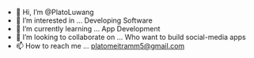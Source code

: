 - 👋 Hi, I’m @PlatoLuwang
- 👀 I’m interested in ... Developing Software
- 🌱 I’m currently learning ... App Development
- 💞️ I’m looking to collaborate on ... Who want to build social-media apps 
- 📫 How to reach me ... platomeitramm5@gmail.com

<!---
PlatoLuwang/PlatoLuwang is a ✨ special ✨ repository because its `README.md` (this file) appears on your GitHub profile.
You can click the Preview link to take a look at your changes.
--->
